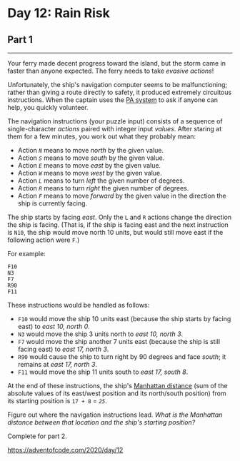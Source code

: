 # Day 12: Rain Risk
## Part 1
-------------------------

Your ferry made decent progress toward the island, but the storm came in faster than anyone expected. The ferry needs to take *evasive actions*!

Unfortunately, the ship's navigation computer seems to be malfunctioning; rather than giving a route directly to safety, it produced extremely circuitous instructions. When the captain uses the [PA system](https://en.wikipedia.org/wiki/Public_address_system) to ask if anyone can help, you quickly volunteer.

The navigation instructions (your puzzle input) consists of a sequence of single-character *actions* paired with integer input *values*. After staring at them for a few minutes, you work out what they probably mean:

* Action *`N`* means to move *north* by the given value.
* Action *`S`* means to move *south* by the given value.
* Action *`E`* means to move *east* by the given value.
* Action *`W`* means to move *west* by the given value.
* Action *`L`* means to turn *left* the given number of degrees.
* Action *`R`* means to turn *right* the given number of degrees.
* Action *`F`* means to move *forward* by the given value in the direction the ship is currently facing.

The ship starts by facing *east*. Only the `L` and `R` actions change the direction the ship is facing. (That is, if the ship is facing east and the next instruction is `N10`, the ship would move north 10 units, but would still move east if the following action were `F`.)

For example:

```
F10
N3
F7
R90
F11

```

These instructions would be handled as follows:

* `F10` would move the ship 10 units east (because the ship starts by facing east) to *east 10, north 0*.
* `N3` would move the ship 3 units north to *east 10, north 3*.
* `F7` would move the ship another 7 units east (because the ship is still facing east) to *east 17, north 3*.
* `R90` would cause the ship to turn right by 90 degrees and face *south*; it remains at *east 17, north 3*.
* `F11` would move the ship 11 units south to *east 17, south 8*.

At the end of these instructions, the ship's [Manhattan distance](https://en.wikipedia.org/wiki/Manhattan_distance) (sum of the absolute values of its east/west position and its north/south position) from its starting position is `17 + 8` = *`25`*.

Figure out where the navigation instructions lead. *What is the Manhattan distance between that location and the ship's starting position?*



Complete for part 2.

https://adventofcode.com/2020/day/12

